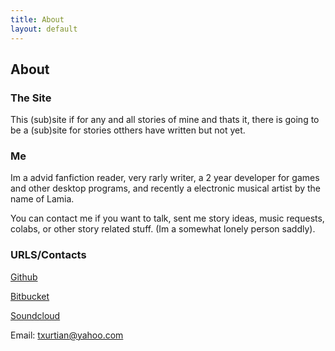```yaml
---
title: About
layout: default
---
```

## About

### The Site

This (sub)site if for any and all stories of mine and thats it, there is going to be a (sub)site for stories otthers have written but not yet.

### Me

Im a advid fanfiction reader, very rarly writer, a 2 year developer for games and other desktop programs, and recently a electronic musical artist by the name of Lamia.

You can contact me if you want to talk, sent me story ideas, music requests, colabs, or other story related stuff. (Im a somewhat lonely person saddly).

### URLS/Contacts

[Github](https://github.com/Txuritan/)

[Bitbucket](https://bitbucket.org/Txuritan/)

[Soundcloud](https://soundcloud.com/dj-lamia)

Email: txurtian@yahoo.com
